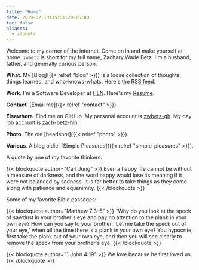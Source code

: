```yaml
---
title: "Home"
date: 2019-02-13T15:51:29-06:00
toc: false
aliases:
  - /about/
---
```


Welcome to my corner of the internet. Come on in and make yourself at home. `zwbetz` is short for my full name, Zachary Wade Betz. I'm a husband, father, and generally curious person.

<!--more-->

**What**. My [Blog]({{< relref "blog" >}}) is a loose collection of thoughts, things learned, and who-knows-whats. Here's the [RSS feed](/blog/index.xml).

**Work**. I'm a Software Developer at [HLN](https://www.hln.com/). Here's my [Resume](/resume/).

**Contact**. [Email me]({{< relref "contact" >}}).

**Elsewhere**. Find me on GitHub. My personal account is [zwbetz-gh](https://github.com/zwbetz-gh). My day job account is [zach-betz-hln](https://github.com/zach-betz-hln).

**Photo**. The ole [headshot]({{< relref "photo" >}}).

**Various**. A blog oldie: [Simple Pleasures]({{< relref "simple-pleasures" >}}).

A quote by one of my favorite thinkers:

{{< blockquote author="Carl Jung" >}}
Even a happy life cannot be without a measure of darkness, and the word happy would lose its meaning if it were not balanced by sadness. It is far better to take things as they come along with patience and equanimity.
{{< /blockquote >}}

Some of my favorite Bible passages:

{{< blockquote author="Matthew 7:3-5" >}}
“Why do you look at the speck of sawdust in your brother's eye and pay no attention to the plank in your own eye? How can you say to your brother, 'Let me take the speck out of your eye,' when all the time there is a plank in your own eye? You hypocrite, first take the plank out of your own eye, and then you will see clearly to remove the speck from your brother's eye.
{{< /blockquote >}}

{{< blockquote author="1 John 4:19" >}}
We love because he first loved us.
{{< /blockquote >}}
